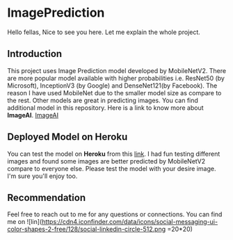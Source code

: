 # ImagePrediction

Hello fellas, Nice to see you here. Let me explain the whole project.

## Introduction
This project uses Image Prediction model developed by MobileNetV2. There are more popular model available with higher probabilities i.e. ResNet50 (by Microsoft), InceptionV3 (by Google) and DenseNet121(by Facebook). The reason I have used MobileNet due to the smaller model size as compare to the rest. Other models are great in predicting images. You can find additional model in this repository. Here is a link to know more about **ImageAI**.
[ImageAI](https://github.com/OlafenwaMoses/ImageAI)

## Deployed Model on Heroku
You can test the model on **Heroku** from this [link](https://imagepredictiondeploy.herokuapp.com/). I had fun testing different images and found some images are better predicted by MobileNetV2 compare to everyone else. Please test the model with your desire image. I'm sure you'll enjoy too.

## Recommendation
Feel free to reach out to me for any questions or connections. You can find me on ![lin](https://cdn4.iconfinder.com/data/icons/social-messaging-ui-color-shapes-2-free/128/social-linkedin-circle-512.png =20*20)

